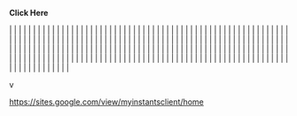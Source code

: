 **Click Here**

|
|
|
 |
|
|
 |
|
|
 |
|
|
 |
|
|
 |
|
|
 |
|
|
 |
|
|
 |
|
|
 |
|
|
 |
|
|
 |
|
|
 |
|
|
 |
|
|
 |
|
|
 |
|
|
 |
|
|
 |
|
|
 |
|
|
 |
|
|
 |
|
|
 |
|
|
 |
|
|
 |
|
|
 |
|
|
 |
|
|
 |
|
|
 |
|
|
 |
|
|
 |
|
|
 |
|
|
 |
|
|
 |
|
|
 |
|
|
 |
|
|
 |
|
|
 |
|
|
 |
|
|
 |
|
|
 |
|
|
 |
|
|
 |
|
|
 |
|
|
 |
|
|
 |
|
|
 |
|
|
 |
|
|
 |
|
|
 |
|
|
 |
|
|
 |
|
|
 |
|
|
 |
|
|
 |
|
|
 |
|
|
 |
|
|
 |
|
|
 |
|
|
 |
|
|
 |
|
|
 |
|
|
 |
|
|
 |
|
|
 |
|
|
 |
|
|
 |
|
|
 |
|
|
 |
|
|
 |
|
|
 |
|
|
 |
|
|
 |
|
|
 |
|
|
 |
|
|
 |
|
|
 |
|
|
 |
|
|
 |
|
|
 |
|
|
 |
|
|
 |
|
|
 |
|
|
 |
|
|
 
v

https://sites.google.com/view/myinstantsclient/home
